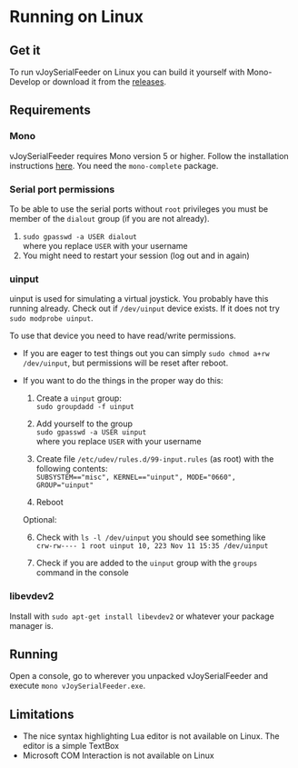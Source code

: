 # Running on Linux

## Get it
To run vJoySerialFeeder on Linux you can build it yourself with Mono-Develop or
download it from the [releases](../../../releases).

## Requirements

### Mono
vJoySerialFeeder requires Mono version 5 or higher. Follow the installation
instructions [here](https://www.mono-project.com/download/stable/).
You need the `mono-complete` package.

### Serial port permissions

To be able to use the serial ports without `root` privileges you must be member
of the `dialout` group (if you are not already).
1. `sudo gpasswd -a USER dialout`\
   where you replace `USER` with your username
2. You might need to restart your session (log out and in again)

### uinput
uinput is used for simulating a virtual joystick. You probably have this running already. Check out
if `/dev/uinput` device exists. If it does not try `sudo modprobe uinput`.

To use that device you need to have read/write permissions.
* If you are eager to test things out you
can simply `sudo chmod a+rw /dev/uinput`, but permissions will be reset after reboot.

* If you want to do the things in the proper way do this:
   1. Create a `uinput` group:\
      `sudo groupdadd -f uinput`

   2. Add yourself to the group\
      `sudo gpasswd -a USER uinput`\
      where you replace `USER` with your username

   4. Create file `/etc/udev/rules.d/99-input.rules` (as root) with the following contents:\
     `SUBSYSTEM=="misc", KERNEL=="uinput", MODE="0660", GROUP="uinput"`

   5. Reboot

   Optional:

   6. Check with `ls -l /dev/uinput` you should see something like\
      `crw-rw---- 1 root uinput 10, 223 Nov 11 15:35 /dev/uinput`

   7. Check if you are added to the `uinput` group with the `groups` command in the console

### libevdev2
Install with `sudo apt-get install libevdev2` or whatever your package manager is.

## Running

Open a console, go to wherever you unpacked vJoySerialFeeder
and execute `mono vJoySerialFeeder.exe`.

## Limitations

* The nice syntax highlighting Lua editor is not available on Linux. The editor is a simple TextBox
* Microsoft COM Interaction is not available on Linux